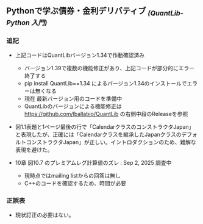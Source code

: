 ## Pythonで学ぶ債券・金利デリバティブ <sub>*(QuantLib-Python 入門)*</sub>

### 追記

- 上記コードはQuantLibバージョン1.34で作動確認済み
  - バージョン1.39で複数の機能修正があり、上記コードが部分的にエラー終了する
  - pip install QuantLib==1.34 によるバージョン1.34のインストールでエラーは無くなる
  - 現在 最新バージョン用のコードを準備中
  - QuantLibのバージョンによる機能修正は https://github.com/lballabio/QuantLib の右側中段のReleaseを参照
    
- 図1.1表題と1ページ最後の行で「CalendarクラスのコンストラクタJapan」と表現したが、正確には「Calendarクラスを継承したJapanクラスのデフォルトコンストラクタJapan」が正しい。イントロダクションのため、難解な表現を避けた。

- 10章 図10.7 のプレミアムレグ計算値のズレ  : Sep 2, 2025 調査中
  - 現時点ではmailing listからの回答は無し
  - C++のコードを確認するため、時間が必要

### 正誤表  

- 現状訂正の必要はない。
<!--
| ページ | 誤 | 正 |
|--------|----|----|
|  |  |  |

---
-->

